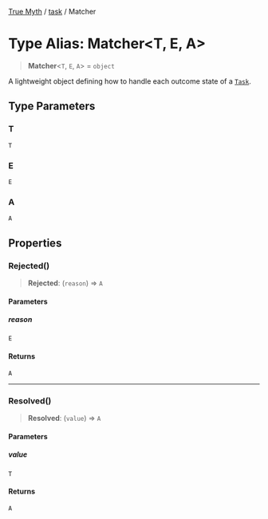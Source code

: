 [True Myth](../../index.md) / [task](../index.md) / Matcher

# Type Alias: Matcher\<T, E, A\>

> **Matcher**\<`T`, `E`, `A`\> = `object`

A lightweight object defining how to handle each outcome state of a
[`Task`](../classes/Task.md).

## Type Parameters

### T

`T`

### E

`E`

### A

`A`

## Properties

### Rejected()

> **Rejected**: (`reason`) => `A`

#### Parameters

##### reason

`E`

#### Returns

`A`

***

### Resolved()

> **Resolved**: (`value`) => `A`

#### Parameters

##### value

`T`

#### Returns

`A`
